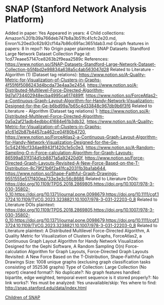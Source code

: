 # SNAP (Stanford Network Analysis Platform)

Added in paper: Yes
Appeared in years: 4
Child collections: Amazon%201b39a766deb747b8a3b51fc41cfc2e20.md, Enron%20ed3c62b92cf14a7b86c691ac3651dab3.md
Graph features in papers: 8
In repo?: No
Origin paper plaintext: SNAP Datasets: Standford Large Network Dataset Collection
Page id: 1cd77eaee57147ce8263b2f9eaa2589c
References: https://www.notion.so/SNAP-Datasets-Standford-Large-Network-Dataset-Collection-b5f4bd2e98834a638a5c4ab563047d28
Related to Literature - Algorithm (1) (Dataset tag relations): https://www.notion.so/A-Quality-Metric-for-Visualization-of-Clusters-in-Graphs-4f55f6f5086243d4bcda73e4aa3e2454, https://www.notion.so/A-Distributed-Multilevel-Force-Directed-Algorithm-9d7a1734402948ecba4995ca617489ff, https://www.notion.so/ForceAtlas2-a-Continuous-Graph-Layout-Algorithm-for-Handy-Network-Visualization-Designed-for-the-Ge-b6bd99a7b65c4d33848c967db9b6f3f6
Related to Literature - Algorithm (Dataset tag relations) 1: https://www.notion.so/A-Distributed-Multilevel-Force-Directed-Algorithm-0a5a2af21adb4edbbc41684e61b3db32, https://www.notion.so/A-Quality-Metric-for-Visualization-of-Clusters-in-Graphs-a1c61d2b87b4457ca462ce04f80b4720, https://www.notion.so/ForceAtlas2-a-Continuous-Graph-Layout-Algorithm-for-Handy-Network-Visualization-Designed-for-the-Ge-5c542416cf334ae8943f1420c1e5c0e3, https://www.notion.so/A-Random-Sampling-O-n-Force-calculation-Algorithm-for-Graph-Layouts-86599a831f314d1cb8871a5a92420d0f, https://www.notion.so/Force-Directed-Graph-Layouts-Revisited-A-New-Force-Based-on-the-T-Distribution-8c79f21b6f2a41fca20311b3ba1ab644, https://www.notion.so/Shape-Faithful-Graph-Drawings-9551555e517f400ea733e3e3c56c8686
Related to Literature DOIs: https://doi.org/10.1109/TPDS.2018.2869805,https://doi.org/10.1007/978-3-030-35802-0_10,https://doi.org/10.1371/journal.pone.0098679,https://doi.org/10.1111/cgf.13724,10.1109/TVCG.2023.3238821,10.1007/978-3-031-22203-0_8
Related to Literature DOIs plaintext: https://doi.org/10.1109/TPDS.2018.2869805,https://doi.org/10.1007/978-3-030-35802-0_10,https://doi.org/10.1371/journal.pone.0098679,https://doi.org/10.1111/cgf.13724,10.1109/TVCG.2023.3238821,10.1007/978-3-031-22203-0_8
Related to Literature plaintext: A Distributed Multilevel Force-Directed Algorithm, A Quality Metric for Visualization of Clusters in Graphs, ForceAtlas2, a Continuous Graph Layout Algorithm for Handy Network Visualization Designed for the Gephi Software, A Random Sampling O(n) Force-calculation Algorithm for Graph Layouts, Force-Directed Graph Layouts Revisited: A New Force Based on the T-Distribution, Shape-Faithful Graph Drawings
Size: 1008 unique graphs (exclusing graph classification tasks consisting of 352536 graphs)
Type of Collection: Large Collection (No report)
cleaned format?: No
duplicate?: No
graph features handled: bipartite, edge weighted, temporal event sequence
is it stored properly?: No
link works?: Yes
must be analyzed: Yes
unavailable/skip: Yes
where to find: http://snap.stanford.edu/data/index.html

[Children of SNAP](SNAP%20(Stanford%20Network%20Analysis%20Platform)%201cd77eaee57147ce8263b2f9eaa2589c/Children%20of%20SNAP%203e818a7183654308b6df67c82c1be9fa.md)